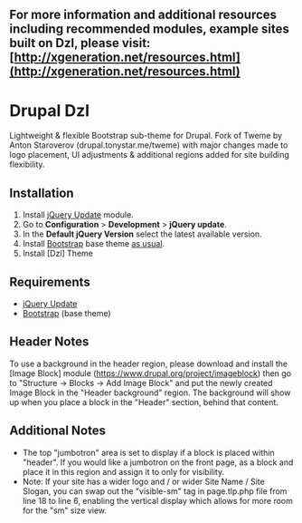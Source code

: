 ## **For more information and additional resources including recommended modules, example sites built on Dzl, please visit: [http://xgeneration.net/resources.html](http://xgeneration.net/resources.html)** ##

Drupal Dzl
============

Lightweight & flexible Bootstrap sub-theme for Drupal. Fork of Tweme by Anton Staroverov (drupal.tonystar.me/tweme) with major changes made to logo placement, UI adjustments & additional regions added for site building flexibility.


Installation
------------

1. Install [jQuery Update](https://www.drupal.org/project/jquery_update) module.
2. Go to **Configuration** > **Development** > **jQuery update**.
3. In the **Default jQuery Version** select the latest available version.
4. Install [Bootstrap](https://www.drupal.org/project/bootstrap) base theme [as usual](https://www.drupal.org/getting-started/install-contrib/themes).
5. Install [Dzl] Theme


Requirements
------------

* [jQuery Update](https://www.drupal.org/project/jquery_update)
* [Bootstrap](https://www.drupal.org/project/bootstrap) (base theme)

Header Notes
------------

To use a background in the header region, please download and install the [Image Block] module (https://www.drupal.org/project/imageblock) then go to "Structure -> Blocks -> Add Image Block" and put the newly created Image Block in the "Header background" region. The background will show up when you place a block in the "Header" section, behind that content.

Additional Notes
------------

* The top "jumbotron" area is set to display if a block is placed within "header". If you would like a jumbotron on the front page, as a block and place it in this region and assign it to <front> only for visibility. 
* Note: If your site has a wider logo and / or wider Site Name / Site Slogan, you can swap out the "visible-sm" tag in page.tlp.php file from line 18 to line 6, enabling the vertical display which allows for more room for the "sm" size view.